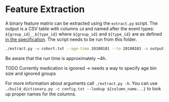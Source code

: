 # Feature Extraction

A binary feature matrix can be extracted using the `extract.py` script.
The output is a CSV table with columns `id` and named after the event types:
`${group_id}__${type_id}` where `${group_id}` and `${type_id}` are as defined
[in the specification](../spec.md).
The script needs to be run from this folder.

```bash
./extract.py -w cohort.txt --age-time 20100101 --to 20100101 -o output.csv -f ../format.json -c ../config.txt -- ../opd
```

Be aware that the run time is approximately ~4h.

TODO Currently medication is ignored -> needs a way to specify age bin size and ignored groups

For more information about arguments call `./extract.py -h`.
You can use `./build_dictionary.py -c config.txt --lookup ${column_name...}`
to look up proper names for the columns.
